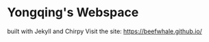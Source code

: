 
# Yongqing's Webspace
built with Jekyll and Chirpy
Visit the site: https://beefwhale.github.io/
  
